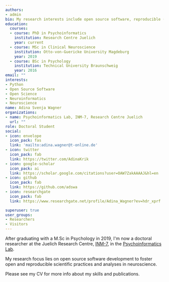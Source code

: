 ```yaml
---
authors:
- admin
bio: My research interests include open source software, reproducible (neuro-)science, and data management.
education:
  courses:
  - course: PhD in Psychoinformatics
    institution: Research Centre Juelich
    year: current
  - course: MSc in Clinical Neuroscience
    institution: Otto-von-Guericke University Magdeburg
    year: 2019
  - course: BSc in Psychology
    institution: Technical University Braunschweig
    year: 2016
email: ""
interests:
- Python
- Open Source Software
- Open Science
- Neuroinformatics
- Neuroscience
name: Adina Svenja Wagner
organizations:
- name: Psychoinformatics Lab, INM-7, Research Centre Juelich
  url: ""
role: Doctoral Student
social:
- icon: envelope
  icon_pack: fas
  link: 'mailto:adina.wagner@t-online.de'
- icon: twitter
  icon_pack: fab
  link: https://twitter.com/AdinaKrik
- icon: google-scholar
  icon_pack: ai
  link: https://scholar.google.com/citations?user=OAW7ZakAAAAJ&hl=en
- icon: github
  icon_pack: fab
  link: https://github.com/adswa
- icon: researchgate
  icon_pack: fab
  link: https://www.researchgate.net/profile/Adina_Wagner?ev=hdr_xprf

superuser: true
user_groups:
- Researchers
- Visitors
---
```


After graduating with a M.Sc in Psychology in 2019,
I'm now a doctoral researcher at the Juelich Research Centre,
[INM-7](https://www.fz-juelich.de/inm/inm-7/EN/Home/home_node.html),
in the [Psychoinformatics Lab](https://www.psychoinformatics.de/).

My research focus lies on open source software development to foster open
and reproducible scientific practices and analyses in neuroscience.

Please see my CV for more info about my skills and publications.
